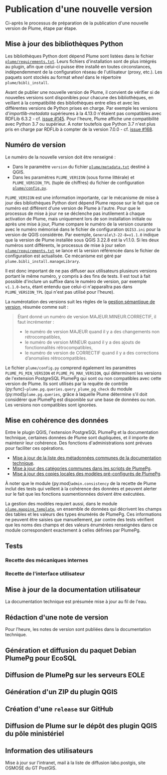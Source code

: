 # Publication d'une nouvelle version

Ci-après le processus de préparation de la publication d'une nouvelle version de Plume, étape par étape.


## Mise à jour des bibliothèques Python

Les bibliothèques Python dont dépend Plume sont listées dans le fichier [`plume/requirements.txt`](https://github.com/MTES-MCT/metadata-postgresql/blob/main/plume/requirements.txt). Leurs fichiers d'installation sont de plus intégrés au plugin, afin que celui-ci puisse être installé en toutes circonstances, indépendemment de la configuration réseau de l'utilisateur (proxy, etc.). Les paquets sont stockés au format *wheel* dans le répertoire `plume/bibli_install`.

Avant de publier une nouvelle version de Plume, il convient de vérifier si de nouvelles versions sont disponibles pour chacune des bibliothèques, en veillant à la compatibilité des bibliothèques entre elles et avec les différentes versions de Python prises en charge. Par exemple les versions d'*importlib-metadata* supérieures à la 4.13.0 n'étaient pas compatibles avec RDFLib 6.3.2 - cf. [issue #145](https://github.com/MTES-MCT/metadata-postgresql/issues/145). Pour l'heure, Plume affiche une compatibilité avec Python 3.7 ou supérieur. À noter toutefois que Python 3.7 n'est plus pris en charge par RDFLib à compter de la version 7.0.0 - cf. [issue #168](https://github.com/MTES-MCT/metadata-postgresql/issues/168).


## Numéro de version

Le numéro de la nouvelle version doit être renseigné :
- Dans le paramètre `version` du fichier [`plume/metadata.txt`](https://github.com/MTES-MCT/metadata-postgresql/blob/main/plume/metadata.txt) destiné à QGIS.
- Dans les paramètres `PLUME_VERSION` (sous forme littérale) et `PLUME_VERSION_TPL` (tuple de chiffres) du fichier de configuration [`plume/config.py`](https://github.com/MTES-MCT/metadata-postgresql/blob/main/plume/config.py). 

`PLUME_VERSION` est une information importante, car le mécanisme de mise à jour des bibliothèques Python dont dépend Plume repose sur le fait que ce numéro est différent d'une version de Plume à l'autre. Pour que le processus de mise à jour ne se déclenche pas inutilement à chaque activation de Plume, mais uniquement lors de son installation initiale ou après une mise à jour, Plume compare le numéro de la version courante avec le numéro mémorisé dans le fichier de configuration `QGIS3.ini` pour la version de QGIS considérée. Par exemple, `Generale\3-22-8=v1.1.0` indique que la version de Plume installée sous QGIS 3.22.8 est la v1.1.0. Si les deux numéros sont différents, le processus de mise à jour selon [`plume/requirements.txt`](https://github.com/MTES-MCT/metadata-postgresql/blob/main/plume/requirements.txt) se lance et la version référencée dans le fichier de configuration est actualisée. Ce mécanisme est géré par `plume.bibli_install.manageLibrary`.

Il est donc important de ne pas diffuser aux utilisateurs plusieurs versions portant le même numéro, y compris à des fins de tests. Il est tout à fait possible d'inclure un suffixe dans le numéro de version, par exemple `v1.1.0-beta`, étant entendu que celui-ci n'apparaîtra pas dans `PLUME_VERSION_TPL` (qui n'est pas utilisé pour l'heure).

La numérotation des versions suit les règles de la [gestion sémantique de version](https://semver.org/lang/fr/), résumée comme suit :

> Étant donné un numéro de version MAJEUR.MINEUR.CORRECTIF, il faut incrémenter :
>    * le numéro de version MAJEUR quand il y a des changements non rétrocompatibles,
>    * le numéro de version MINEUR quand il y a des ajouts de fonctionnalités rétrocompatibles,
>    * le numéro de version de CORRECTIF quand il y a des corrections d’anomalies rétrocompatibles.

Le fichier `plume/config.py` comprend également les paramètres `PLUME_PG_MIN_VERSION` et `PLUME_PG_MAX_VERSION`, qui déterminent les versions de l'extension PostgreSQL PlumePg qui sont ou non compatibles avec cette version de Plume. Ils sont utilisés par la requête de contrôle {py:func}`~plume.pg.queries.query_plume_pg_check` du module {py:mod}`plume.pg.queries`, grâce à laquelle Plume détermine s'il doit considérer que PlumePg est disponible sur une base de données ou non. Les versions non compatibles sont ignorées.

## Mise en cohérence des données

Entre le plugin QGIS, l'extension PostgreSQL PlumePg et la documentation technique, certaines données de Plume sont dupliquées, et il importe de maintenir leur cohérence. Des fonctions d'administrations sont prévues pour faciliter ces opérations.

- [Mise à jour de la liste des métadonnées communes de la documentation technique](./memo.md#mise-à-jour-de-la-liste-des-métadonnées-communes-de-la-documentation-technique).
- [Mise à jour des catégories communes dans les scripts de PlumePg](./memo.md#mise-à-jour-des-catégories-communes-dans-les-scripts-de-plumepg).
- [Mise à jour des copies locales des modèles pré-configurés de PlumePg](./memo.md/#modifier-les-modèles-pré-configurés-de-plumepg).

À noter que le module {py:mod}`admin.consistency` de la recette de Plume inclut des tests qui veillent à la cohérence des données et peuvent alerter sur le fait que les fonctions susmentionnées doivent être exécutées.

La gestion des modèles requiert aussi, dans le module [`plume.mapping_template`](https://github.com/MTES-MCT/metadata-postgresql/blob/main/plume/mapping_templates.py), un ensemble de données qui décrivent les champs des tables et les valeurs des types énumérés de PlumePg. Ces informations ne peuvent être saisies que manuellement, par contre des tests vérifient que les noms des champs et des valeurs énumérées renseignées dans ce module correspondent exactement à celles définies par PlumePg.

## Tests

### Recette des mécaniques internes

### Recette de l'interface utilisateur


## Mise à jour de la documentation utilisateur

La documentation technique est présumée mise à jour au fil de l'eau.


## Rédaction d'une note de version

Pour l'heure, les notes de version sont publiées dans la documentation technique.

## Génération et diffusion du paquet Debian PlumePg pour EcoSQL

## Diffusion de PlumePg sur les serveurs EOLE

## Génération d'un ZIP du plugin QGIS

## Création d'une `release` sur GitHub

## Diffusion de Plume sur le dépôt des plugin QGIS du pôle ministériel 

## Information des utilisateurs

Mise à jour sur l'intranet, mail à la liste de diffusion labo.postgis, site OSMOSE du GT PostGIS.



